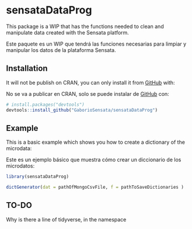 
<!-- README.md is generated from README.Rmd. Please edit that file -->

# sensataDataProg

<!-- badges: start -->
<!-- badges: end -->

This package is a WIP that has the functions needed to clean and
manipulate data created with the Sensata platform.

Este paquete es un WIP que tendrá las funciones necesarias para limpiar
y manipular los datos de la plataforma Sensata.

## Installation

It will not be publish on CRAN, you can only install it from
[GitHub](https://github.com/) with:

No se va a publicar en CRAN, solo se puede instalar de
[GitHub](https://github.com/) con:

``` r
# install.packages("devtools")
devtools::install_github("GaborioSensata/sensataDataProg")
```

## Example

This is a basic example which shows you how to create a dictionary of
the microdata:

Este es un ejemplo básico que muestra cómo crear un diccionario de los
microdatos:

``` r
library(sensataDataProg)

dictGenerator(dat = pathOfMongoCsvFile, f = pathToSaveDictionaries )
```

## TO-DO

Why is there a line of tidyverse, in the namespace
